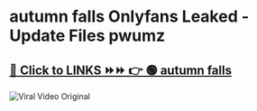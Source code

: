 
 # autumn falls Onlyfans Leaked - Update Files pwumz

## <h2><a href="https://clipsfans.com/autumn_falls&ref=git">🔗 Click to LINKS ⏩⏩ 👉 🟢 autumn falls </a></h2>

<a href="https://clipsfans.com/autumn_falls&ref=git" rel="nofollow" data-target="animated-image.originalLink"><img src="https://i.ibb.co.com/xMMVF88/686577567.gif" alt="Viral Video Original" style="max-width: 100%; display: inline-block;" data-target="animated-image.originalImage"></a>

